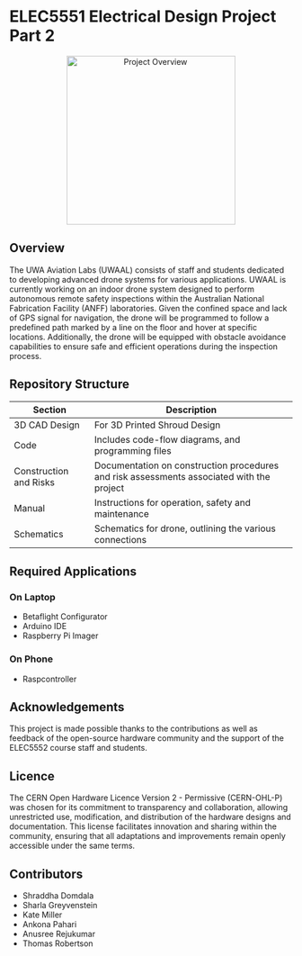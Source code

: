 
# ELEC5551 Electrical Design Project Part 2
<p align="center">
<img src="https://github.com/user-attachments/assets/5a626b37-6653-443f-b210-c34e8137d947" alt="Project Overview" width="300">
</p>

## Overview
The UWA Aviation Labs (UWAAL) consists of staff and students dedicated to developing advanced drone systems for various applications. UWAAL is currently working on an indoor drone system designed to perform autonomous remote safety inspections within the Australian National Fabrication Facility (ANFF) laboratories. Given the confined space and lack of GPS signal for navigation, the drone will be programmed to follow a predefined path marked by a line on the floor and hover at specific locations. Additionally, the drone will be equipped with obstacle avoidance capabilities to ensure safe and efficient operations during the inspection process.

## Repository Structure

| Section                   | Description                                                               |
| ------------------------- | ------------------------------------------------------------------------- |
| 3D CAD Design             | For 3D Printed Shroud Design              |
| Code                      | Includes code-flow diagrams, and programming files                               |
| Construction and Risks    | Documentation on construction procedures and risk assessments associated with the project |
| Manual                    | Instructions for operation, safety and maintenance                     |
| Schematics                | Schematics for drone, outlining the various connections                           |

## Required Applications
### On Laptop
* Betaflight Configurator
* Arduino IDE
* Raspberry Pi Imager
### On Phone
* Raspcontroller

## Acknowledgements
This project is made possible thanks to the contributions as well as feedback of the open-source hardware community and the support of the ELEC5552 course staff and students.

## Licence
The CERN Open Hardware Licence Version 2 - Permissive (CERN-OHL-P) was chosen for its commitment to transparency and collaboration, allowing unrestricted use, modification, and distribution of the hardware designs and documentation. This license facilitates innovation and sharing within the community, ensuring that all adaptations and improvements remain openly accessible under the same terms. 

## Contributors
* Shraddha Domdala 
* Sharla Greyvenstein 
* Kate Miller 
* Ankona Pahari
* Anusree Rejukumar
* Thomas Robertson


